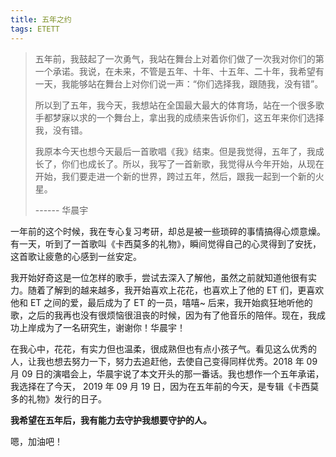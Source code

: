 ```yaml
---
title: 五年之约
tags: ETETT
---
```


> 五年前，我鼓起了一次勇气，我站在舞台上对着你们做了一次我对你们的第一个承诺。我说，在未来，不管是五年、十年、十五年、二十年，我希望有一天，我能够站在舞台上对你们说一声：“你们选择我，跟随我，没有错”。
> 
> 所以到了五年，我今天，我想站在全国最大最大的体育场，站在一个很多歌手都梦寐以求的一个舞台上，拿出我的成绩来告诉你们，这五年来你们选择我，没有错。
> 
> 我原本今天也想今天最后一首歌唱《我》结束。但是我觉得，五年了，我成长了，你们也成长了。所以，我写了一首新歌，我觉得从今年开始，从现在开始，我们要走进一个新的世界，跨过五年，然后，跟我一起到一个新的火星。
> 
> ------ 华晨宇<!--more-->

一年前的这个时候，我在专心复习考研，却总是被一些琐碎的事情搞得心烦意燥。有一天，听到了一首歌叫《卡西莫多的礼物》，瞬间觉得自己的心灵得到了安抚，这首歌让疲惫的心感到一丝安定。

我开始好奇这是一位怎样的歌手，尝试去深入了解他，虽然之前就知道他很有实力。随着了解到的越来越多，我开始喜欢上花花，也喜欢上了他的 ET 们，更喜欢他和 ET 之间的爱，最后成为了 ET 的一员，嘻嘻~ 后来，我开始疯狂地听他的歌，之后的我再也没有很烦恼很沮丧的时候，因为有了他音乐的陪伴。现在，我成功上岸成为了一名研究生，谢谢你！华晨宇！

在我心中，花花，有实力但也温柔，很成熟但也有点小孩子气。看见这么优秀的人，让我也想去努力一下，努力去追赶他，去使自己变得同样优秀。2018 年 09 月 09 日的演唱会上，华晨宇说了本文开头的那一番话。我也想作一个五年承诺，我选择在了今天， 2019 年 09 月 19 日，因为在五年前的今天，是专辑《卡西莫多的礼物》发行的日子。

**我希望在五年后，我有能力去守护我想要守护的人。**

嗯，加油吧！
